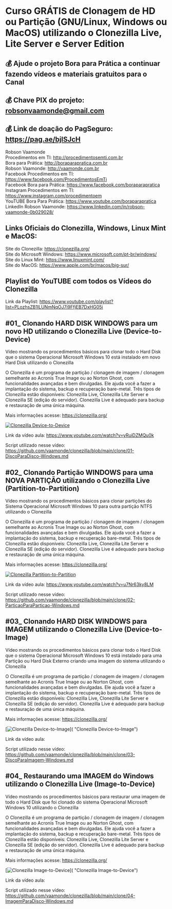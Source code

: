 # Curso GRÁTIS de Clonagem de HD ou Partição (GNU/Linux, Windows ou MacOS) utilizando o Clonezilla Live, Lite Server e Server Edition

## 💰 Ajude o projeto Bora para Prática a continuar fazendo vídeos e materiais gratuitos para o Canal
## 💰 Chave PIX do projeto: robsonvaamonde@gmail.com
## 💰 Link de doação do PagSeguro: https://pag.ae/bjlSJcH

Robson Vaamonde<br>
Procedimentos em TI: http://procedimentosemti.com.br<br>
Bora para Prática: http://boraparapratica.com.br<br>
Robson Vaamonde: http://vaamonde.com.br<br>
Facebook Procedimentos em TI: https://www.facebook.com/ProcedimentosEmTi<br>
Facebook Bora para Prática: https://www.facebook.com/boraparapratica<br>
Instagram Procedimentos em TI: https://www.instagram.com/procedimentoem<br>
YouTUBE Bora Para Prática: https://www.youtube.com/boraparapratica<br>
LinkedIn Robson Vaamonde: https://www.linkedin.com/in/robson-vaamonde-0b029028/<br>

## **Links Oficiais do Clonezilla, Windows, Linux Mint e MacOS:**
Site do Clonezilla: https://clonezilla.org/<br>
Site do Microsoft Windows: https://www.microsoft.com/pt-br/windows/<br>
Site do Linux Mint: https://www.linuxmint.com/​<br>
Site do MacOS: https://www.apple.com/br/macos/big-sur/

## **Playlist do YouTUBE com todos os Vídeos do Clonezilla**
Link da Playlist: https://www.youtube.com/playlist?list=PLozhsZB1lLUNmNqOJ7i9FfjEB7DxHG05i

## **#01_ Clonando HARD DISK WINDOWS para um novo HD utilizando o Clonezilla Live (Device-to-Device)**

Vídeo mostrando os procedimentos básicos para clonar todo o Hard Disk que o sistema Operacional Microsoft Windows 10 está instalado em novo Hard Disk utilizando o Clonezilla 

O Clonezilla é um programa de partição / clonagem de imagem / clonagem semelhante ao Acronis True Image ou ao Norton Ghost, com funcionalidades avançadas e bem divulgadas. Ele ajuda você a fazer a implantação do sistema, backup e recuperação bare-metal. Três tipos de Clonezilla estão disponíveis: Clonezilla Live, Clonezilla Lite Server e Clonezilla SE (edição do servidor). Clonezilla Live é adequado para backup e restauração de uma única máquina.

Mais informações acesse: https://clonezilla.org/

[![Clonezilla Device-to-Device](http://img.youtube.com/vi/yRuiDZMQu0k/0.jpg)](https://www.youtube.com/watch?v=yRuiDZMQu0k "Clonezilla Device-to-Device")

Link da vídeo aula: https://www.youtube.com/watch?v=yRuiDZMQu0k

Script utilizado nesse vídeo: https://github.com/vaamonde/clonezilla/blob/main/clone/01-DiscoParaDisco-Windows.md

## **#02_ Clonando Partição WINDOWS para uma NOVA PARTIÇÃO utilizando o Clonezilla Live (Partition-to-Partition)**

Vídeo mostrando os procedimentos básicos para clonar partições do Sistema Operacional Microsoft Windows 10 para outra partição NTFS utilizando o Clonezilla 

O Clonezilla é um programa de partição / clonagem de imagem / clonagem semelhante ao Acronis True Image ou ao Norton Ghost, com funcionalidades avançadas e bem divulgadas. Ele ajuda você a fazer a implantação do sistema, backup e recuperação bare-metal. Três tipos de Clonezilla estão disponíveis: Clonezilla Live, Clonezilla Lite Server e Clonezilla SE (edição do servidor). Clonezilla Live é adequado para backup e restauração de uma única máquina.

Mais informações acesse: https://clonezilla.org/

[![Clonezilla Partition-to-Partition](http://img.youtube.com/vi/u7Nr63ky8LM/0.jpg)](https://www.youtube.com/watch?v=u7Nr63ky8LM "Clonezilla Partition-to-Partition")

Link da vídeo aula: https://www.youtube.com/watch?v=u7Nr63ky8LM

Script utilizado nesse vídeo: https://github.com/vaamonde/clonezilla/blob/main/clone/02-ParticaoParaParticao-Windows.md

## **#03_ Clonando HARD DISK WINDOWS para IMAGEM utilizando o Clonezilla Live (Device-to-Image)**

Vídeo mostrando os procedimentos básicos para clonar todo o Hard Disk que o sistema Operacional Microsoft Windows 10 está instalado para uma Partição ou Hard Disk Externo criando uma imagem do sistema utilizando o Clonezilla 

O Clonezilla é um programa de partição / clonagem de imagem / clonagem semelhante ao Acronis True Image ou ao Norton Ghost, com funcionalidades avançadas e bem divulgadas. Ele ajuda você a fazer a implantação do sistema, backup e recuperação bare-metal. Três tipos de Clonezilla estão disponíveis: Clonezilla Live, Clonezilla Lite Server e Clonezilla SE (edição do servidor). Clonezilla Live é adequado para backup e restauração de uma única máquina.

Mais informações acesse: https://clonezilla.org/

[![Clonezilla Device-to-Image](http://img.youtube.com/vi//0.jpg)]( "Clonezilla Device-to-Image")

Link da vídeo aula: 

Script utilizado nesse vídeo: https://github.com/vaamonde/clonezilla/blob/main/clone/03-DiscoParaImagem-Windows.md

## **#04_ Restaurando uma IMAGEM do Windows utilizando o Clonezilla Live (Image-to-Device)**

Vídeo mostrando os procedimentos básicos para restaurar uma imagem de todo o Hard Disk que foi clonado do sistema Operacional Microsoft Windows 10 utilizando o Clonezilla 

O Clonezilla é um programa de partição / clonagem de imagem / clonagem semelhante ao Acronis True Image ou ao Norton Ghost, com funcionalidades avançadas e bem divulgadas. Ele ajuda você a fazer a implantação do sistema, backup e recuperação bare-metal. Três tipos de Clonezilla estão disponíveis: Clonezilla Live, Clonezilla Lite Server e Clonezilla SE (edição do servidor). Clonezilla Live é adequado para backup e restauração de uma única máquina.

Mais informações acesse: https://clonezilla.org/

[![Clonezilla Image-to-Device](http://img.youtube.com/vi//0.jpg)]( "Clonezilla Image-to-Device")

Link da vídeo aula: 

Script utilizado nesse vídeo: https://github.com/vaamonde/clonezilla/blob/main/clone/04-ImagemParaDisco-Windows.md